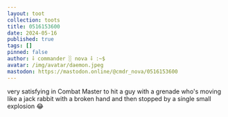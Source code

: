 ```yaml
---
layout: toot
collection: toots
title: 0516153600
date: 2024-05-16
published: true
tags: []
pinned: false
author: ⸸ commander ░ nova ⸸ :~$
avatar: /img/avatar/daemon.jpeg
mastodon: https://mastodon.online/@cmdr_nova/0516153600
---
```


very satisfying in Combat Master to hit a guy with a grenade who's moving like a jack rabbit with a broken hand and then stopped by a single small explosion 😂
